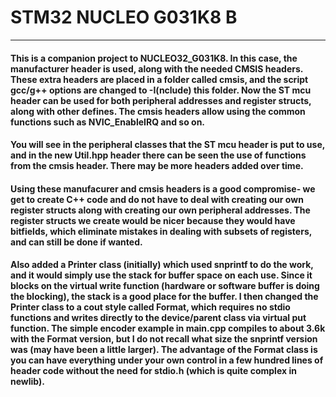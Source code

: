 # STM32 NUCLEO G031K8 B
----------
#### This is a companion project to NUCLEO32_G031K8. In this case, the manufacturer header is used, along with the needed CMSIS headers. These extra headers are placed in a folder called cmsis, and the script gcc/g++ options are changed to -I(nclude) this folder. Now the ST mcu header can be used for both peripheral addresses and register structs, along with other defines. The cmsis headers allow using the common functions such as NVIC_EnableIRQ and so on.

#### You will see in the peripheral classes that the ST mcu header is put to use, and in the new Util.hpp header there can be seen the use of functions from the cmsis header. There may be more headers added over time.

#### Using these manufacurer and cmsis headers is a good compromise- we get to create C++ code and do not have to deal with creating our own register structs along with creating our own peripheral addresses. The register structs we create would be nicer because they would have bitfields, which eliminate mistakes in dealing with subsets of registers, and can still be done if wanted.

#### Also added a Printer class (initially) which used snprintf to do the work, and it would simply use the stack for buffer space on each use. Since it blocks on the virtual write function (hardware or software buffer is doing the blocking), the stack is a good place for the buffer. I then changed the Printer class to a cout style called Format, which requires no stdio functions and writes directly to the device/parent class via virtual put function. The simple encoder example in main.cpp compiles to about 3.6k with the Format version, but I do not recall what size the snprintf version was (may have been a little larger). The advantage of the Format class is you can have everything under your own control in a few hundred lines of header code without the need for stdio.h (which is quite complex in newlib).

